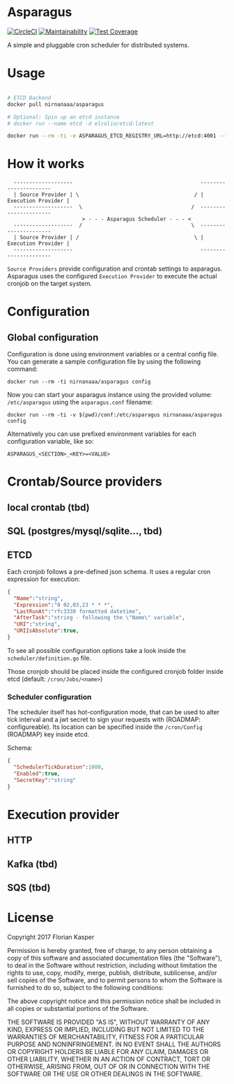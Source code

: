 # Asparagus

[![CircleCI](https://circleci.com/gh/nirnanaaa/asparagus.svg?style=svg)](https://circleci.com/gh/nirnanaaa/asparagus)
[![Maintainability](https://api.codeclimate.com/v1/badges/ef3bb9a0dbc5b1994a9d/maintainability)](https://codeclimate.com/github/nirnanaaa/asparagus/maintainability)
[![Test Coverage](https://api.codeclimate.com/v1/badges/ef3bb9a0dbc5b1994a9d/test_coverage)](https://codeclimate.com/github/nirnanaaa/asparagus/test_coverage)

A simple and pluggable cron scheduler for distributed systems.

# Usage

```bash

# ETCD Backend
docker pull nirnanaaa/asparagus

# Optional: Spin up an etcd instance
# docker run --name etcd -d elcolio/etcd:latest

docker run --rm -ti -e ASPARAGUS_ETCD_REGISTRY_URL=http://etcd:4001 --link etcd:etcd nirnanaaa/asparagus
```

# How it works

```
  -------------------                                         ----------------------
  | Source Provider | \                                     / | Execution Provider |
  -------------------  \                                   /  ----------------------
                        > - - - Asparagus Scheduler - - - <
  -------------------  /                                   \  ----------------------
  | Source Provider | /                                     \ | Execution Provider |
  -------------------                                         ----------------------
```

`Source Providers` provide configuration and crontab settings to asparagus.
Asparagus uses the configured `Execution Provider` to execute the actual cronjob
on the target system.

# Configuration

## Global configuration

Configuration is done using environment variables or a central config file. You can generate a sample configuration file by using the following command:

```
docker run --rm -ti nirnanaaa/asparagus config
```

Now you can start your asparagus instance using the provided volume: `/etc/asparagus` using the `asparagus.conf` filename:

```
docker run --rm -ti -v $(pwd)/conf:/etc/asparagus nirnanaaa/asparagus config
```

Alternatively you can use prefixed environment variables for each configuration variable, like so:

```
ASPARAGUS_<SECTION>_<KEY>=<VALUE>
```
# Crontab/Source providers

## local crontab (tbd)
## SQL (postgres/mysql/sqlite..., tbd)

## ETCD

Each cronjob follows a pre-defined json schema. It uses a regular cron expression for execution:


```json
{
  "Name":"string",
  "Expression":"0 02,03,23 * * *",
  "LastRunAt":"rfc3339 formatted datetime",
  "AfterTask":"string - following the \"Name\" variable",
  "URI":"string",
  "URIIsAbsolute":true,
}
```

To see all possible configuration options take a look inside the `scheduler/definition.go` file.

Those cronjob should be placed inside the configured cronjob folder inside etcd (default: `/cron/Jobs/<name>`)

### Scheduler configuration
The scheduler itself has hot-configuration mode, that can be used to alter tick interval and a jwt secret to sign your requests with (ROADMAP: configureable). Its location can be specified inside the `/cron/Config` (ROADMAP) key inside etcd.

Schema:

```json
{
  "SchedulerTickDuration":1000,
  "Enabled":true,
  "SecretKey":"string"
}
```

# Execution provider

## HTTP
## Kafka (tbd)
## SQS (tbd)


# License

Copyright 2017 Florian Kasper

Permission is hereby granted, free of charge, to any person obtaining a copy of this software and associated documentation files (the "Software"), to deal in the Software without restriction, including without limitation the rights to use, copy, modify, merge, publish, distribute, sublicense, and/or sell copies of the Software, and to permit persons to whom the Software is furnished to do so, subject to the following conditions:

The above copyright notice and this permission notice shall be included in all copies or substantial portions of the Software.

THE SOFTWARE IS PROVIDED "AS IS", WITHOUT WARRANTY OF ANY KIND, EXPRESS OR IMPLIED, INCLUDING BUT NOT LIMITED TO THE WARRANTIES OF MERCHANTABILITY, FITNESS FOR A PARTICULAR PURPOSE AND NONINFRINGEMENT. IN NO EVENT SHALL THE AUTHORS OR COPYRIGHT HOLDERS BE LIABLE FOR ANY CLAIM, DAMAGES OR OTHER LIABILITY, WHETHER IN AN ACTION OF CONTRACT, TORT OR OTHERWISE, ARISING FROM, OUT OF OR IN CONNECTION WITH THE SOFTWARE OR THE USE OR OTHER DEALINGS IN THE SOFTWARE.
